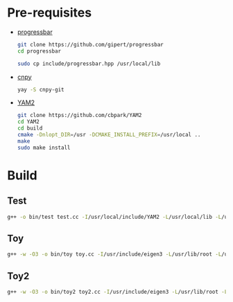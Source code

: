 # Pre-requisites

* [progressbar](https://github.com/gipert/progressbar)
    ```sh
    git clone https://github.com/gipert/progressbar
    cd progressbar

    sudo cp include/progressbar.hpp /usr/local/lib
    ```

* [cnpy](https://github.com/rogersce/cnpy)
    ```sh
    yay -S cnpy-git
    ```

* [YAM2](https://github.com/cbpark/YAM2)
    ```sh
    git clone https://github.com/cbpark/YAM2
    cd YAM2
    cd build
    cmake -Dnlopt_DIR=/usr -DCMAKE_INSTALL_PREFIX=/usr/local ..
    make
    sudo make install
    ```

# Build

## Test

```sh
g++ -o bin/test test.cc -I/usr/local/include/YAM2 -L/usr/local/lib -L/usr/lib/root -lYAM2 -lnlopt -lCore 
```

## Toy

```sh
g++ -w -O3 -o bin/toy toy.cc -I/usr/include/eigen3 -L/usr/lib/root -L/usr/local/lib -I/usr/local/include -lcnpy -lz -lYAM2 -Wl,-rpath /usr/local/lib -lnlopt -lCore -std=c++17
```

## Toy2

```sh
g++ -w -O3 -o bin/toy2 toy2.cc -I/usr/include/eigen3 -L/usr/lib/root -L/usr/local/lib -I/usr/local/include -lcnpy -lz -lYAM2 -Wl,-rpath /usr/local/lib -lnlopt -lCore -std=c++17
```
